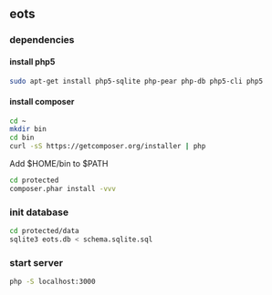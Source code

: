 ## eots

### dependencies

#### install php5

```bash
sudo apt-get install php5-sqlite php-pear php-db php5-cli php5
```
#### install composer

```bash
cd ~
mkdir bin
cd bin
curl -sS https://getcomposer.org/installer | php
```
Add $HOME/bin to $PATH

```bash
cd protected
composer.phar install -vvv
```

### init database

```bash
cd protected/data
sqlite3 eots.db < schema.sqlite.sql
```

### start server

```bash
php -S localhost:3000
```


